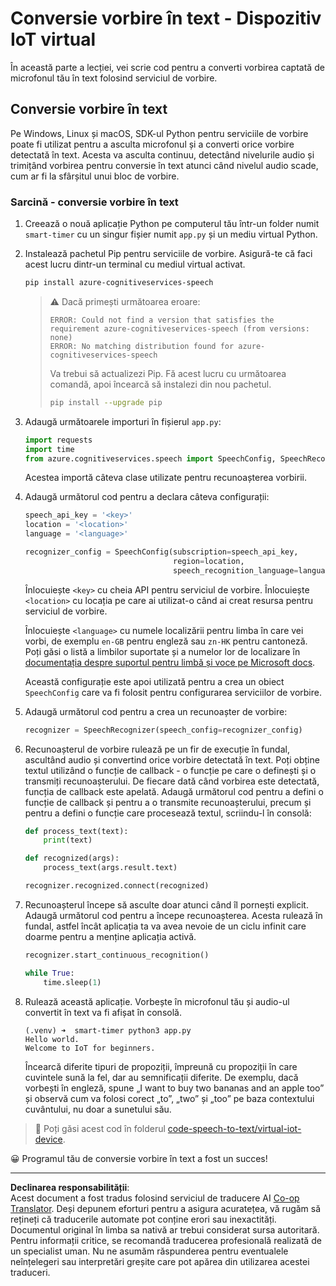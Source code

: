 <!--
CO_OP_TRANSLATOR_METADATA:
{
  "original_hash": "c0550b254b9ba2539baf1e6bb5fc05f8",
  "translation_date": "2025-08-28T09:13:24+00:00",
  "source_file": "6-consumer/lessons/1-speech-recognition/virtual-device-speech-to-text.md",
  "language_code": "ro"
}
-->
# Conversie vorbire în text - Dispozitiv IoT virtual

În această parte a lecției, vei scrie cod pentru a converti vorbirea captată de microfonul tău în text folosind serviciul de vorbire.

## Conversie vorbire în text

Pe Windows, Linux și macOS, SDK-ul Python pentru serviciile de vorbire poate fi utilizat pentru a asculta microfonul și a converti orice vorbire detectată în text. Acesta va asculta continuu, detectând nivelurile audio și trimițând vorbirea pentru conversie în text atunci când nivelul audio scade, cum ar fi la sfârșitul unui bloc de vorbire.

### Sarcină - conversie vorbire în text

1. Creează o nouă aplicație Python pe computerul tău într-un folder numit `smart-timer` cu un singur fișier numit `app.py` și un mediu virtual Python.

1. Instalează pachetul Pip pentru serviciile de vorbire. Asigură-te că faci acest lucru dintr-un terminal cu mediul virtual activat.

    ```sh
    pip install azure-cognitiveservices-speech
    ```

    > ⚠️ Dacă primești următoarea eroare:
    >
    > ```output
    > ERROR: Could not find a version that satisfies the requirement azure-cognitiveservices-speech (from versions: none)
    > ERROR: No matching distribution found for azure-cognitiveservices-speech
    > ```
    >
    > Va trebui să actualizezi Pip. Fă acest lucru cu următoarea comandă, apoi încearcă să instalezi din nou pachetul.
    >
    > ```sh
    > pip install --upgrade pip
    > ```

1. Adaugă următoarele importuri în fișierul `app.py`:

    ```python
    import requests
    import time
    from azure.cognitiveservices.speech import SpeechConfig, SpeechRecognizer
    ```

    Acestea importă câteva clase utilizate pentru recunoașterea vorbirii.

1. Adaugă următorul cod pentru a declara câteva configurații:

    ```python
    speech_api_key = '<key>'
    location = '<location>'
    language = '<language>'

    recognizer_config = SpeechConfig(subscription=speech_api_key,
                                     region=location,
                                     speech_recognition_language=language)
    ```

    Înlocuiește `<key>` cu cheia API pentru serviciul de vorbire. Înlocuiește `<location>` cu locația pe care ai utilizat-o când ai creat resursa pentru serviciul de vorbire.

    Înlocuiește `<language>` cu numele localizării pentru limba în care vei vorbi, de exemplu `en-GB` pentru engleză sau `zn-HK` pentru cantoneză. Poți găsi o listă a limbilor suportate și a numelor lor de localizare în [documentația despre suportul pentru limbă și voce pe Microsoft docs](https://docs.microsoft.com/azure/cognitive-services/speech-service/language-support?WT.mc_id=academic-17441-jabenn#speech-to-text).

    Această configurație este apoi utilizată pentru a crea un obiect `SpeechConfig` care va fi folosit pentru configurarea serviciilor de vorbire.

1. Adaugă următorul cod pentru a crea un recunoașter de vorbire:

    ```python
    recognizer = SpeechRecognizer(speech_config=recognizer_config)
    ```

1. Recunoașterul de vorbire rulează pe un fir de execuție în fundal, ascultând audio și convertind orice vorbire detectată în text. Poți obține textul utilizând o funcție de callback - o funcție pe care o definești și o transmiți recunoașterului. De fiecare dată când vorbirea este detectată, funcția de callback este apelată. Adaugă următorul cod pentru a defini o funcție de callback și pentru a o transmite recunoașterului, precum și pentru a defini o funcție care procesează textul, scriindu-l în consolă:

    ```python
    def process_text(text):
        print(text)

    def recognized(args):
        process_text(args.result.text)
    
    recognizer.recognized.connect(recognized)
    ```

1. Recunoașterul începe să asculte doar atunci când îl pornești explicit. Adaugă următorul cod pentru a începe recunoașterea. Acesta rulează în fundal, astfel încât aplicația ta va avea nevoie de un ciclu infinit care doarme pentru a menține aplicația activă.

    ```python
    recognizer.start_continuous_recognition()

    while True:
        time.sleep(1)
    ```

1. Rulează această aplicație. Vorbește în microfonul tău și audio-ul convertit în text va fi afișat în consolă.

    ```output
    (.venv) ➜  smart-timer python3 app.py
    Hello world.
    Welcome to IoT for beginners.
    ```

    Încearcă diferite tipuri de propoziții, împreună cu propoziții în care cuvintele sună la fel, dar au semnificații diferite. De exemplu, dacă vorbești în engleză, spune „I want to buy two bananas and an apple too” și observă cum va folosi corect „to”, „two” și „too” pe baza contextului cuvântului, nu doar a sunetului său.

> 💁 Poți găsi acest cod în folderul [code-speech-to-text/virtual-iot-device](../../../../../6-consumer/lessons/1-speech-recognition/code-speech-to-text/virtual-iot-device).

😀 Programul tău de conversie vorbire în text a fost un succes!

---

**Declinarea responsabilității**:  
Acest document a fost tradus folosind serviciul de traducere AI [Co-op Translator](https://github.com/Azure/co-op-translator). Deși depunem eforturi pentru a asigura acuratețea, vă rugăm să rețineți că traducerile automate pot conține erori sau inexactități. Documentul original în limba sa nativă ar trebui considerat sursa autoritară. Pentru informații critice, se recomandă traducerea profesională realizată de un specialist uman. Nu ne asumăm răspunderea pentru eventualele neînțelegeri sau interpretări greșite care pot apărea din utilizarea acestei traduceri.